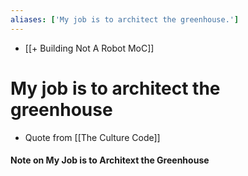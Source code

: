 ```yaml
---
aliases: ['My job is to architect the greenhouse.']
---
```

- [[+ Building Not A Robot MoC]]

# My job is to architect the greenhouse

- Quote from [[The Culture Code]]


#### Note on My Job is to Architext the Greenhouse